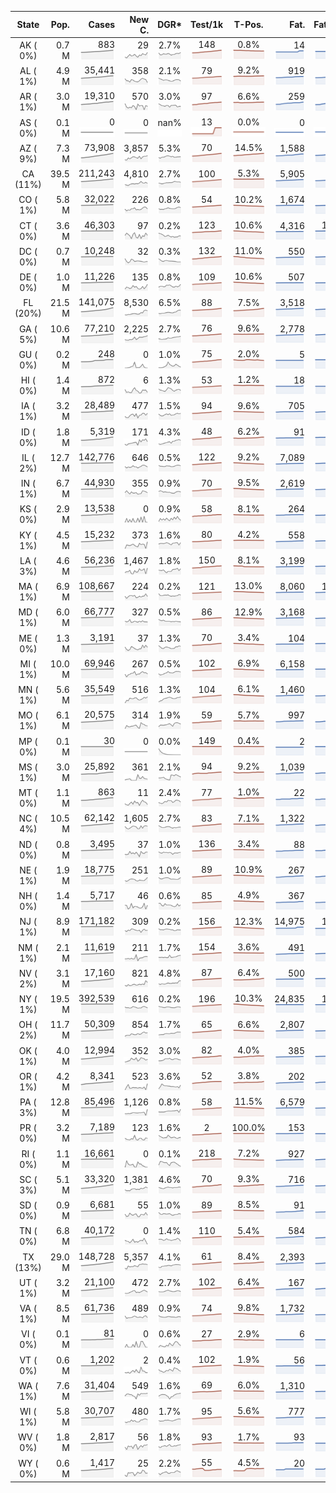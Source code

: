
<!-- Building Table Time:  2020-06-29T19:02:12.524080 -->


| State | Pop. | Cases | New C. | DGR* | Test/1k | T-Pos. | Fat. | Fat./1M  | CFR* |  GF* | GF-14day | Dbl.Days | CDD |  
| :---: | ---: | ---: | ---: | :---: | :---: | :---: | ---: | ---:  | :---: |  :---: | :---: | :---: | ---: |  
| AK ( 0%)  | 0.7 M  | 883 <br><img src="/assets/images/covid/sparklines/AK_img_positive_20200629_1593471732.png"> | 29 <br><img src="/assets/images/covid/sparklines/AK_img_positiveIncrease_20200629_1593471732.png"> | 2.7% <br><img src="/assets/images/covid/sparklines/AK_img_dgr_4_20200629_1593471732.png"> | 148 <br><img src="/assets/images/covid/sparklines/AK_img_total_test_per_1k_20200629_1593471732.png"> | 0.8% <br><img src="/assets/images/covid/sparklines/AK_img_test_positivity_20200629_1593471732.png"> | 14 <br><img src="/assets/images/covid/sparklines/AK_img_death_20200629_1593471733.png"> | 19 <br><img src="/assets/images/covid/sparklines/AK_img_death_20200629_1593471733.png">  | 1.6% <br><img src="/assets/images/covid/sparklines/AK_img_cfr_4_20200629_1593471733.png"> |  1.3 <br><img src="/assets/images/covid/sparklines/AK_img_gfac_4_20200629_1593471733.png"> | 18.7 <br><img src="/assets/images/covid/sparklines/AK_img_gfac_14sum_20200629_1593471733.png"> | 25 <br><img src="/assets/images/covid/sparklines/AK_img_doubling_days_20200629_1593471733.png"> | 0   |  
| AL ( 1%)  | 4.9 M  | 35,441 <br><img src="/assets/images/covid/sparklines/AL_img_positive_20200629_1593471734.png"> | 358 <br><img src="/assets/images/covid/sparklines/AL_img_positiveIncrease_20200629_1593471734.png"> | 2.1% <br><img src="/assets/images/covid/sparklines/AL_img_dgr_4_20200629_1593471734.png"> | 79 <br><img src="/assets/images/covid/sparklines/AL_img_total_test_per_1k_20200629_1593471734.png"> | 9.2% <br><img src="/assets/images/covid/sparklines/AL_img_test_positivity_20200629_1593471734.png"> | 919 <br><img src="/assets/images/covid/sparklines/AL_img_death_20200629_1593471734.png"> | 187 <br><img src="/assets/images/covid/sparklines/AL_img_death_20200629_1593471734.png">  | 2.6% <br><img src="/assets/images/covid/sparklines/AL_img_cfr_4_20200629_1593471735.png"> |  0.8 <br><img src="/assets/images/covid/sparklines/AL_img_gfac_4_20200629_1593471734.png"> | 14.7 <br><img src="/assets/images/covid/sparklines/AL_img_gfac_14sum_20200629_1593471734.png"> | 33 <br><img src="/assets/images/covid/sparklines/AL_img_doubling_days_20200629_1593471734.png"> | 3   |  
| AR ( 1%)  | 3.0 M  | 19,310 <br><img src="/assets/images/covid/sparklines/AR_img_positive_20200629_1593471735.png"> | 570 <br><img src="/assets/images/covid/sparklines/AR_img_positiveIncrease_20200629_1593471735.png"> | 3.0% <br><img src="/assets/images/covid/sparklines/AR_img_dgr_4_20200629_1593471735.png"> | 97 <br><img src="/assets/images/covid/sparklines/AR_img_total_test_per_1k_20200629_1593471735.png"> | 6.6% <br><img src="/assets/images/covid/sparklines/AR_img_test_positivity_20200629_1593471735.png"> | 259 <br><img src="/assets/images/covid/sparklines/AR_img_death_20200629_1593471735.png"> | 86 <br><img src="/assets/images/covid/sparklines/AR_img_death_20200629_1593471735.png">  | 1.3% <br><img src="/assets/images/covid/sparklines/AR_img_cfr_4_20200629_1593471736.png"> |  0.7 <br><img src="/assets/images/covid/sparklines/AR_img_gfac_4_20200629_1593471736.png"> | 11.4 <br><img src="/assets/images/covid/sparklines/AR_img_gfac_14sum_20200629_1593471736.png"> | 23 <br><img src="/assets/images/covid/sparklines/AR_img_doubling_days_20200629_1593471736.png"> | 1   |  
| AS ( 0%)  | 0.1 M  | 0 <br><img src="/assets/images/covid/sparklines/AS_img_positive_20200629_1593471736.png"> | 0 <br><img src="/assets/images/covid/sparklines/AS_img_positiveIncrease_20200629_1593471736.png"> | nan% <br><img src="/assets/images/covid/sparklines/AS_img_dgr_4_20200629_1593471737.png"> | 13 <br><img src="/assets/images/covid/sparklines/AS_img_total_test_per_1k_20200629_1593471737.png"> | 0.0% <br><img src="/assets/images/covid/sparklines/AS_img_test_positivity_20200629_1593471737.png"> | 0 <br><img src="/assets/images/covid/sparklines/AS_img_death_20200629_1593471737.png"> | 0 <br><img src="/assets/images/covid/sparklines/AS_img_death_20200629_1593471737.png">  | 0.0% <br><img src="/assets/images/covid/sparklines/AS_img_cfr_4_20200629_1593471738.png"> |  nan <br><img src="/assets/images/covid/sparklines/AS_img_gfac_4_20200629_1593471737.png"> | nan <br><img src="/assets/images/covid/sparklines/AS_img_gfac_14sum_20200629_1593471737.png"> | nan <br><img src="/assets/images/covid/sparklines/AS_img_doubling_days_20200629_1593471737.png"> | 90   |  
| AZ ( 9%)  | 7.3 M  | 73,908 <br><img src="/assets/images/covid/sparklines/AZ_img_positive_20200629_1593471738.png"> | 3,857 <br><img src="/assets/images/covid/sparklines/AZ_img_positiveIncrease_20200629_1593471738.png"> | 5.3% <br><img src="/assets/images/covid/sparklines/AZ_img_dgr_4_20200629_1593471738.png"> | 70 <br><img src="/assets/images/covid/sparklines/AZ_img_total_test_per_1k_20200629_1593471738.png"> | 14.5% <br><img src="/assets/images/covid/sparklines/AZ_img_test_positivity_20200629_1593471738.png"> | 1,588 <br><img src="/assets/images/covid/sparklines/AZ_img_death_20200629_1593471738.png"> | 218 <br><img src="/assets/images/covid/sparklines/AZ_img_death_20200629_1593471738.png">  | 2.3% <br><img src="/assets/images/covid/sparklines/AZ_img_cfr_4_20200629_1593471739.png"> |  1.1 <br><img src="/assets/images/covid/sparklines/AZ_img_gfac_4_20200629_1593471738.png"> | 16.2 <br><img src="/assets/images/covid/sparklines/AZ_img_gfac_14sum_20200629_1593471739.png"> | 13 <br><img src="/assets/images/covid/sparklines/AZ_img_doubling_days_20200629_1593471739.png"> | 0   |  
| CA (11%)  | 39.5 M  | 211,243 <br><img src="/assets/images/covid/sparklines/CA_img_positive_20200629_1593471739.png"> | 4,810 <br><img src="/assets/images/covid/sparklines/CA_img_positiveIncrease_20200629_1593471739.png"> | 2.7% <br><img src="/assets/images/covid/sparklines/CA_img_dgr_4_20200629_1593471739.png"> | 100 <br><img src="/assets/images/covid/sparklines/CA_img_total_test_per_1k_20200629_1593471739.png"> | 5.3% <br><img src="/assets/images/covid/sparklines/CA_img_test_positivity_20200629_1593471740.png"> | 5,905 <br><img src="/assets/images/covid/sparklines/CA_img_death_20200629_1593471740.png"> | 149 <br><img src="/assets/images/covid/sparklines/CA_img_death_20200629_1593471740.png">  | 2.9% <br><img src="/assets/images/covid/sparklines/CA_img_cfr_4_20200629_1593471740.png"> |  1.0 <br><img src="/assets/images/covid/sparklines/CA_img_gfac_4_20200629_1593471740.png"> | 14.9 <br><img src="/assets/images/covid/sparklines/CA_img_gfac_14sum_20200629_1593471740.png"> | 26 <br><img src="/assets/images/covid/sparklines/CA_img_doubling_days_20200629_1593471740.png"> | 1   |  
| CO ( 1%)  | 5.8 M  | 32,022 <br><img src="/assets/images/covid/sparklines/CO_img_positive_20200629_1593471741.png"> | 226 <br><img src="/assets/images/covid/sparklines/CO_img_positiveIncrease_20200629_1593471741.png"> | 0.8% <br><img src="/assets/images/covid/sparklines/CO_img_dgr_4_20200629_1593471741.png"> | 54 <br><img src="/assets/images/covid/sparklines/CO_img_total_test_per_1k_20200629_1593471741.png"> | 10.2% <br><img src="/assets/images/covid/sparklines/CO_img_test_positivity_20200629_1593471741.png"> | 1,674 <br><img src="/assets/images/covid/sparklines/CO_img_death_20200629_1593471741.png"> | 291 <br><img src="/assets/images/covid/sparklines/CO_img_death_20200629_1593471741.png">  | 5.3% <br><img src="/assets/images/covid/sparklines/CO_img_cfr_4_20200629_1593471742.png"> |  1.0 <br><img src="/assets/images/covid/sparklines/CO_img_gfac_4_20200629_1593471741.png"> | 15.0 <br><img src="/assets/images/covid/sparklines/CO_img_gfac_14sum_20200629_1593471741.png"> | 84 <br><img src="/assets/images/covid/sparklines/CO_img_doubling_days_20200629_1593471742.png"> | 2   |  
| CT ( 0%)  | 3.6 M  | 46,303 <br><img src="/assets/images/covid/sparklines/CT_img_positive_20200629_1593471742.png"> | 97 <br><img src="/assets/images/covid/sparklines/CT_img_positiveIncrease_20200629_1593471742.png"> | 0.2% <br><img src="/assets/images/covid/sparklines/CT_img_dgr_4_20200629_1593471742.png"> | 123 <br><img src="/assets/images/covid/sparklines/CT_img_total_test_per_1k_20200629_1593471742.png"> | 10.6% <br><img src="/assets/images/covid/sparklines/CT_img_test_positivity_20200629_1593471742.png"> | 4,316 <br><img src="/assets/images/covid/sparklines/CT_img_death_20200629_1593471742.png"> | 1,211 <br><img src="/assets/images/covid/sparklines/CT_img_death_20200629_1593471742.png">  | 9.3% <br><img src="/assets/images/covid/sparklines/CT_img_cfr_4_20200629_1593471743.png"> |  1.6 <br><img src="/assets/images/covid/sparklines/CT_img_gfac_4_20200629_1593471743.png"> | 29.0 <br><img src="/assets/images/covid/sparklines/CT_img_gfac_14sum_20200629_1593471743.png"> | 327 <br><img src="/assets/images/covid/sparklines/CT_img_doubling_days_20200629_1593471743.png"> | 1   |  
| DC ( 0%)  | 0.7 M  | 10,248 <br><img src="/assets/images/covid/sparklines/DC_img_positive_20200629_1593471743.png"> | 32 <br><img src="/assets/images/covid/sparklines/DC_img_positiveIncrease_20200629_1593471743.png"> | 0.3% <br><img src="/assets/images/covid/sparklines/DC_img_dgr_4_20200629_1593471743.png"> | 132 <br><img src="/assets/images/covid/sparklines/DC_img_total_test_per_1k_20200629_1593471744.png"> | 11.0% <br><img src="/assets/images/covid/sparklines/DC_img_test_positivity_20200629_1593471744.png"> | 550 <br><img src="/assets/images/covid/sparklines/DC_img_death_20200629_1593471744.png"> | 779 <br><img src="/assets/images/covid/sparklines/DC_img_death_20200629_1593471744.png">  | 5.4% <br><img src="/assets/images/covid/sparklines/DC_img_cfr_4_20200629_1593471744.png"> |  1.0 <br><img src="/assets/images/covid/sparklines/DC_img_gfac_4_20200629_1593471744.png"> | 14.2 <br><img src="/assets/images/covid/sparklines/DC_img_gfac_14sum_20200629_1593471744.png"> | 225 <br><img src="/assets/images/covid/sparklines/DC_img_doubling_days_20200629_1593471744.png"> | 0   |  
| DE ( 0%)  | 1.0 M  | 11,226 <br><img src="/assets/images/covid/sparklines/DE_img_positive_20200629_1593471745.png"> | 135 <br><img src="/assets/images/covid/sparklines/DE_img_positiveIncrease_20200629_1593471745.png"> | 0.8% <br><img src="/assets/images/covid/sparklines/DE_img_dgr_4_20200629_1593471745.png"> | 109 <br><img src="/assets/images/covid/sparklines/DE_img_total_test_per_1k_20200629_1593471745.png"> | 10.6% <br><img src="/assets/images/covid/sparklines/DE_img_test_positivity_20200629_1593471745.png"> | 507 <br><img src="/assets/images/covid/sparklines/DE_img_death_20200629_1593471745.png"> | 521 <br><img src="/assets/images/covid/sparklines/DE_img_death_20200629_1593471745.png">  | 4.6% <br><img src="/assets/images/covid/sparklines/DE_img_cfr_4_20200629_1593471746.png"> |  1.6 <br><img src="/assets/images/covid/sparklines/DE_img_gfac_4_20200629_1593471745.png"> | 17.0 <br><img src="/assets/images/covid/sparklines/DE_img_gfac_14sum_20200629_1593471745.png"> | 84 <br><img src="/assets/images/covid/sparklines/DE_img_doubling_days_20200629_1593471746.png"> | 0   |  
| FL (20%)  | 21.5 M  | 141,075 <br><img src="/assets/images/covid/sparklines/FL_img_positive_20200629_1593471746.png"> | 8,530 <br><img src="/assets/images/covid/sparklines/FL_img_positiveIncrease_20200629_1593471746.png"> | 6.5% <br><img src="/assets/images/covid/sparklines/FL_img_dgr_4_20200629_1593471746.png"> | 88 <br><img src="/assets/images/covid/sparklines/FL_img_total_test_per_1k_20200629_1593471746.png"> | 7.5% <br><img src="/assets/images/covid/sparklines/FL_img_test_positivity_20200629_1593471746.png"> | 3,518 <br><img src="/assets/images/covid/sparklines/FL_img_death_20200629_1593471746.png"> | 164 <br><img src="/assets/images/covid/sparklines/FL_img_death_20200629_1593471746.png">  | 2.7% <br><img src="/assets/images/covid/sparklines/FL_img_cfr_4_20200629_1593471747.png"> |  1.1 <br><img src="/assets/images/covid/sparklines/FL_img_gfac_4_20200629_1593471747.png"> | 15.9 <br><img src="/assets/images/covid/sparklines/FL_img_gfac_14sum_20200629_1593471747.png"> | 11 <br><img src="/assets/images/covid/sparklines/FL_img_doubling_days_20200629_1593471747.png"> | 1   |  
| GA ( 5%)  | 10.6 M  | 77,210 <br><img src="/assets/images/covid/sparklines/GA_img_positive_20200629_1593471747.png"> | 2,225 <br><img src="/assets/images/covid/sparklines/GA_img_positiveIncrease_20200629_1593471747.png"> | 2.7% <br><img src="/assets/images/covid/sparklines/GA_img_dgr_4_20200629_1593471747.png"> | 76 <br><img src="/assets/images/covid/sparklines/GA_img_total_test_per_1k_20200629_1593471748.png"> | 9.6% <br><img src="/assets/images/covid/sparklines/GA_img_test_positivity_20200629_1593471748.png"> | 2,778 <br><img src="/assets/images/covid/sparklines/GA_img_death_20200629_1593471748.png"> | 262 <br><img src="/assets/images/covid/sparklines/GA_img_death_20200629_1593471748.png">  | 3.7% <br><img src="/assets/images/covid/sparklines/GA_img_cfr_4_20200629_1593471749.png"> |  1.1 <br><img src="/assets/images/covid/sparklines/GA_img_gfac_4_20200629_1593471748.png"> | 15.4 <br><img src="/assets/images/covid/sparklines/GA_img_gfac_14sum_20200629_1593471748.png"> | 25 <br><img src="/assets/images/covid/sparklines/GA_img_doubling_days_20200629_1593471748.png"> | 0   |  
| GU ( 0%)  | 0.2 M  | 248 <br><img src="/assets/images/covid/sparklines/GU_img_positive_20200629_1593471749.png"> | 0 <br><img src="/assets/images/covid/sparklines/GU_img_positiveIncrease_20200629_1593471749.png"> | 1.0% <br><img src="/assets/images/covid/sparklines/GU_img_dgr_4_20200629_1593471749.png"> | 75 <br><img src="/assets/images/covid/sparklines/GU_img_total_test_per_1k_20200629_1593471749.png"> | 2.0% <br><img src="/assets/images/covid/sparklines/GU_img_test_positivity_20200629_1593471749.png"> | 5 <br><img src="/assets/images/covid/sparklines/GU_img_death_20200629_1593471749.png"> | 30 <br><img src="/assets/images/covid/sparklines/GU_img_death_20200629_1593471749.png">  | 2.0% <br><img src="/assets/images/covid/sparklines/GU_img_cfr_4_20200629_1593471750.png"> |  1.0 <br><img src="/assets/images/covid/sparklines/GU_img_gfac_4_20200629_1593471749.png"> | 22.4 <br><img src="/assets/images/covid/sparklines/GU_img_gfac_14sum_20200629_1593471750.png"> | 72 <br><img src="/assets/images/covid/sparklines/GU_img_doubling_days_20200629_1593471750.png"> | 3   |  
| HI ( 0%)  | 1.4 M  | 872 <br><img src="/assets/images/covid/sparklines/HI_img_positive_20200629_1593471750.png"> | 6 <br><img src="/assets/images/covid/sparklines/HI_img_positiveIncrease_20200629_1593471750.png"> | 1.3% <br><img src="/assets/images/covid/sparklines/HI_img_dgr_4_20200629_1593471750.png"> | 53 <br><img src="/assets/images/covid/sparklines/HI_img_total_test_per_1k_20200629_1593471750.png"> | 1.2% <br><img src="/assets/images/covid/sparklines/HI_img_test_positivity_20200629_1593471751.png"> | 18 <br><img src="/assets/images/covid/sparklines/HI_img_death_20200629_1593471751.png"> | 13 <br><img src="/assets/images/covid/sparklines/HI_img_death_20200629_1593471751.png">  | 2.0% <br><img src="/assets/images/covid/sparklines/HI_img_cfr_4_20200629_1593471751.png"> |  1.1 <br><img src="/assets/images/covid/sparklines/HI_img_gfac_4_20200629_1593471751.png"> | 21.0 <br><img src="/assets/images/covid/sparklines/HI_img_gfac_14sum_20200629_1593471751.png"> | 55 <br><img src="/assets/images/covid/sparklines/HI_img_doubling_days_20200629_1593471751.png"> | 1   |  
| IA ( 1%)  | 3.2 M  | 28,489 <br><img src="/assets/images/covid/sparklines/IA_img_positive_20200629_1593471751.png"> | 477 <br><img src="/assets/images/covid/sparklines/IA_img_positiveIncrease_20200629_1593471752.png"> | 1.5% <br><img src="/assets/images/covid/sparklines/IA_img_dgr_4_20200629_1593471752.png"> | 94 <br><img src="/assets/images/covid/sparklines/IA_img_total_test_per_1k_20200629_1593471752.png"> | 9.6% <br><img src="/assets/images/covid/sparklines/IA_img_test_positivity_20200629_1593471752.png"> | 705 <br><img src="/assets/images/covid/sparklines/IA_img_death_20200629_1593471752.png"> | 223 <br><img src="/assets/images/covid/sparklines/IA_img_death_20200629_1593471752.png">  | 2.5% <br><img src="/assets/images/covid/sparklines/IA_img_cfr_4_20200629_1593471753.png"> |  1.2 <br><img src="/assets/images/covid/sparklines/IA_img_gfac_4_20200629_1593471752.png"> | 17.9 <br><img src="/assets/images/covid/sparklines/IA_img_gfac_14sum_20200629_1593471752.png"> | 45 <br><img src="/assets/images/covid/sparklines/IA_img_doubling_days_20200629_1593471753.png"> | 0   |  
| ID ( 0%)  | 1.8 M  | 5,319 <br><img src="/assets/images/covid/sparklines/ID_img_positive_20200629_1593471753.png"> | 171 <br><img src="/assets/images/covid/sparklines/ID_img_positiveIncrease_20200629_1593471753.png"> | 4.3% <br><img src="/assets/images/covid/sparklines/ID_img_dgr_4_20200629_1593471753.png"> | 48 <br><img src="/assets/images/covid/sparklines/ID_img_total_test_per_1k_20200629_1593471753.png"> | 6.2% <br><img src="/assets/images/covid/sparklines/ID_img_test_positivity_20200629_1593471753.png"> | 91 <br><img src="/assets/images/covid/sparklines/ID_img_death_20200629_1593471753.png"> | 51 <br><img src="/assets/images/covid/sparklines/ID_img_death_20200629_1593471753.png">  | 1.8% <br><img src="/assets/images/covid/sparklines/ID_img_cfr_4_20200629_1593471754.png"> |  0.9 <br><img src="/assets/images/covid/sparklines/ID_img_gfac_4_20200629_1593471754.png"> | 12.6 <br><img src="/assets/images/covid/sparklines/ID_img_gfac_14sum_20200629_1593471754.png"> | 16 <br><img src="/assets/images/covid/sparklines/ID_img_doubling_days_20200629_1593471754.png"> | 1   |  
| IL ( 2%)  | 12.7 M  | 142,776 <br><img src="/assets/images/covid/sparklines/IL_img_positive_20200629_1593471754.png"> | 646 <br><img src="/assets/images/covid/sparklines/IL_img_positiveIncrease_20200629_1593471754.png"> | 0.5% <br><img src="/assets/images/covid/sparklines/IL_img_dgr_4_20200629_1593471754.png"> | 122 <br><img src="/assets/images/covid/sparklines/IL_img_total_test_per_1k_20200629_1593471755.png"> | 9.2% <br><img src="/assets/images/covid/sparklines/IL_img_test_positivity_20200629_1593471755.png"> | 7,089 <br><img src="/assets/images/covid/sparklines/IL_img_death_20200629_1593471755.png"> | 559 <br><img src="/assets/images/covid/sparklines/IL_img_death_20200629_1593471755.png">  | 5.0% <br><img src="/assets/images/covid/sparklines/IL_img_cfr_4_20200629_1593471755.png"> |  0.9 <br><img src="/assets/images/covid/sparklines/IL_img_gfac_4_20200629_1593471755.png"> | 14.4 <br><img src="/assets/images/covid/sparklines/IL_img_gfac_14sum_20200629_1593471755.png"> | 132 <br><img src="/assets/images/covid/sparklines/IL_img_doubling_days_20200629_1593471755.png"> | 2   |  
| IN ( 1%)  | 6.7 M  | 44,930 <br><img src="/assets/images/covid/sparklines/IN_img_positive_20200629_1593471756.png"> | 355 <br><img src="/assets/images/covid/sparklines/IN_img_positiveIncrease_20200629_1593471756.png"> | 0.9% <br><img src="/assets/images/covid/sparklines/IN_img_dgr_4_20200629_1593471756.png"> | 70 <br><img src="/assets/images/covid/sparklines/IN_img_total_test_per_1k_20200629_1593471756.png"> | 9.5% <br><img src="/assets/images/covid/sparklines/IN_img_test_positivity_20200629_1593471756.png"> | 2,619 <br><img src="/assets/images/covid/sparklines/IN_img_death_20200629_1593471756.png"> | 389 <br><img src="/assets/images/covid/sparklines/IN_img_death_20200629_1593471756.png">  | 5.9% <br><img src="/assets/images/covid/sparklines/IN_img_cfr_4_20200629_1593471757.png"> |  1.0 <br><img src="/assets/images/covid/sparklines/IN_img_gfac_4_20200629_1593471756.png"> | 15.0 <br><img src="/assets/images/covid/sparklines/IN_img_gfac_14sum_20200629_1593471756.png"> | 77 <br><img src="/assets/images/covid/sparklines/IN_img_doubling_days_20200629_1593471756.png"> | 3   |  
| KS ( 0%)  | 2.9 M  | 13,538 <br><img src="/assets/images/covid/sparklines/KS_img_positive_20200629_1593471757.png"> | 0 <br><img src="/assets/images/covid/sparklines/KS_img_positiveIncrease_20200629_1593471757.png"> | 0.9% <br><img src="/assets/images/covid/sparklines/KS_img_dgr_4_20200629_1593471757.png"> | 58 <br><img src="/assets/images/covid/sparklines/KS_img_total_test_per_1k_20200629_1593471757.png"> | 8.1% <br><img src="/assets/images/covid/sparklines/KS_img_test_positivity_20200629_1593471757.png"> | 264 <br><img src="/assets/images/covid/sparklines/KS_img_death_20200629_1593471757.png"> | 91 <br><img src="/assets/images/covid/sparklines/KS_img_death_20200629_1593471757.png">  | 2.0% <br><img src="/assets/images/covid/sparklines/KS_img_cfr_4_20200629_1593471758.png"> |  0.0 <br><img src="/assets/images/covid/sparklines/KS_img_gfac_4_20200629_1593471757.png"> | 0.0 <br><img src="/assets/images/covid/sparklines/KS_img_gfac_14sum_20200629_1593471758.png"> | 75 <br><img src="/assets/images/covid/sparklines/KS_img_doubling_days_20200629_1593471758.png"> | 2   |  
| KY ( 1%)  | 4.5 M  | 15,232 <br><img src="/assets/images/covid/sparklines/KY_img_positive_20200629_1593471758.png"> | 373 <br><img src="/assets/images/covid/sparklines/KY_img_positiveIncrease_20200629_1593471759.png"> | 1.6% <br><img src="/assets/images/covid/sparklines/KY_img_dgr_4_20200629_1593471759.png"> | 80 <br><img src="/assets/images/covid/sparklines/KY_img_total_test_per_1k_20200629_1593471759.png"> | 4.2% <br><img src="/assets/images/covid/sparklines/KY_img_test_positivity_20200629_1593471759.png"> | 558 <br><img src="/assets/images/covid/sparklines/KY_img_death_20200629_1593471759.png"> | 125 <br><img src="/assets/images/covid/sparklines/KY_img_death_20200629_1593471759.png">  | 3.7% <br><img src="/assets/images/covid/sparklines/KY_img_cfr_4_20200629_1593471760.png"> |  0.7 <br><img src="/assets/images/covid/sparklines/KY_img_gfac_4_20200629_1593471759.png"> | 13.2 <br><img src="/assets/images/covid/sparklines/KY_img_gfac_14sum_20200629_1593471759.png"> | 44 <br><img src="/assets/images/covid/sparklines/KY_img_doubling_days_20200629_1593471759.png"> | 0   |  
| LA ( 3%)  | 4.6 M  | 56,236 <br><img src="/assets/images/covid/sparklines/LA_img_positive_20200629_1593471760.png"> | 1,467 <br><img src="/assets/images/covid/sparklines/LA_img_positiveIncrease_20200629_1593471760.png"> | 1.8% <br><img src="/assets/images/covid/sparklines/LA_img_dgr_4_20200629_1593471760.png"> | 150 <br><img src="/assets/images/covid/sparklines/LA_img_total_test_per_1k_20200629_1593471760.png"> | 8.1% <br><img src="/assets/images/covid/sparklines/LA_img_test_positivity_20200629_1593471760.png"> | 3,199 <br><img src="/assets/images/covid/sparklines/LA_img_death_20200629_1593471760.png"> | 688 <br><img src="/assets/images/covid/sparklines/LA_img_death_20200629_1593471760.png">  | 5.8% <br><img src="/assets/images/covid/sparklines/LA_img_cfr_4_20200629_1593471761.png"> |  0.7 <br><img src="/assets/images/covid/sparklines/LA_img_gfac_4_20200629_1593471760.png"> | 5.4 <br><img src="/assets/images/covid/sparklines/LA_img_gfac_14sum_20200629_1593471761.png"> | 38 <br><img src="/assets/images/covid/sparklines/LA_img_doubling_days_20200629_1593471761.png"> | 0   |  
| MA ( 1%)  | 6.9 M  | 108,667 <br><img src="/assets/images/covid/sparklines/MA_img_positive_20200629_1593471761.png"> | 224 <br><img src="/assets/images/covid/sparklines/MA_img_positiveIncrease_20200629_1593471761.png"> | 0.2% <br><img src="/assets/images/covid/sparklines/MA_img_dgr_4_20200629_1593471761.png"> | 121 <br><img src="/assets/images/covid/sparklines/MA_img_total_test_per_1k_20200629_1593471761.png"> | 13.0% <br><img src="/assets/images/covid/sparklines/MA_img_test_positivity_20200629_1593471761.png"> | 8,060 <br><img src="/assets/images/covid/sparklines/MA_img_death_20200629_1593471761.png"> | 1,169 <br><img src="/assets/images/covid/sparklines/MA_img_death_20200629_1593471761.png">  | 7.4% <br><img src="/assets/images/covid/sparklines/MA_img_cfr_4_20200629_1593471762.png"> |  1.0 <br><img src="/assets/images/covid/sparklines/MA_img_gfac_4_20200629_1593471762.png"> | 15.4 <br><img src="/assets/images/covid/sparklines/MA_img_gfac_14sum_20200629_1593471762.png"> | 292 <br><img src="/assets/images/covid/sparklines/MA_img_doubling_days_20200629_1593471762.png"> | 1   |  
| MD ( 1%)  | 6.0 M  | 66,777 <br><img src="/assets/images/covid/sparklines/MD_img_positive_20200629_1593471762.png"> | 327 <br><img src="/assets/images/covid/sparklines/MD_img_positiveIncrease_20200629_1593471762.png"> | 0.5% <br><img src="/assets/images/covid/sparklines/MD_img_dgr_4_20200629_1593471762.png"> | 86 <br><img src="/assets/images/covid/sparklines/MD_img_total_test_per_1k_20200629_1593471763.png"> | 12.9% <br><img src="/assets/images/covid/sparklines/MD_img_test_positivity_20200629_1593471763.png"> | 3,168 <br><img src="/assets/images/covid/sparklines/MD_img_death_20200629_1593471763.png"> | 524 <br><img src="/assets/images/covid/sparklines/MD_img_death_20200629_1593471763.png">  | 4.8% <br><img src="/assets/images/covid/sparklines/MD_img_cfr_4_20200629_1593471763.png"> |  1.0 <br><img src="/assets/images/covid/sparklines/MD_img_gfac_4_20200629_1593471763.png"> | 14.3 <br><img src="/assets/images/covid/sparklines/MD_img_gfac_14sum_20200629_1593471763.png"> | 133 <br><img src="/assets/images/covid/sparklines/MD_img_doubling_days_20200629_1593471763.png"> | 3   |  
| ME ( 0%)  | 1.3 M  | 3,191 <br><img src="/assets/images/covid/sparklines/ME_img_positive_20200629_1593471763.png"> | 37 <br><img src="/assets/images/covid/sparklines/ME_img_positiveIncrease_20200629_1593471764.png"> | 1.3% <br><img src="/assets/images/covid/sparklines/ME_img_dgr_4_20200629_1593471764.png"> | 70 <br><img src="/assets/images/covid/sparklines/ME_img_total_test_per_1k_20200629_1593471764.png"> | 3.4% <br><img src="/assets/images/covid/sparklines/ME_img_test_positivity_20200629_1593471764.png"> | 104 <br><img src="/assets/images/covid/sparklines/ME_img_death_20200629_1593471764.png"> | 77 <br><img src="/assets/images/covid/sparklines/ME_img_death_20200629_1593471764.png">  | 3.3% <br><img src="/assets/images/covid/sparklines/ME_img_cfr_4_20200629_1593471765.png"> |  1.1 <br><img src="/assets/images/covid/sparklines/ME_img_gfac_4_20200629_1593471764.png"> | 16.2 <br><img src="/assets/images/covid/sparklines/ME_img_gfac_14sum_20200629_1593471764.png"> | 55 <br><img src="/assets/images/covid/sparklines/ME_img_doubling_days_20200629_1593471764.png"> | 1   |  
| MI ( 1%)  | 10.0 M  | 69,946 <br><img src="/assets/images/covid/sparklines/MI_img_positive_20200629_1593471765.png"> | 267 <br><img src="/assets/images/covid/sparklines/MI_img_positiveIncrease_20200629_1593471765.png"> | 0.5% <br><img src="/assets/images/covid/sparklines/MI_img_dgr_4_20200629_1593471765.png"> | 102 <br><img src="/assets/images/covid/sparklines/MI_img_total_test_per_1k_20200629_1593471765.png"> | 6.9% <br><img src="/assets/images/covid/sparklines/MI_img_test_positivity_20200629_1593471765.png"> | 6,158 <br><img src="/assets/images/covid/sparklines/MI_img_death_20200629_1593471765.png"> | 617 <br><img src="/assets/images/covid/sparklines/MI_img_death_20200629_1593471765.png">  | 8.8% <br><img src="/assets/images/covid/sparklines/MI_img_cfr_4_20200629_1593471766.png"> |  0.9 <br><img src="/assets/images/covid/sparklines/MI_img_gfac_4_20200629_1593471765.png"> | 21.5 <br><img src="/assets/images/covid/sparklines/MI_img_gfac_14sum_20200629_1593471766.png"> | 152 <br><img src="/assets/images/covid/sparklines/MI_img_doubling_days_20200629_1593471766.png"> | 1   |  
| MN ( 1%)  | 5.6 M  | 35,549 <br><img src="/assets/images/covid/sparklines/MN_img_positive_20200629_1593471766.png"> | 516 <br><img src="/assets/images/covid/sparklines/MN_img_positiveIncrease_20200629_1593471766.png"> | 1.3% <br><img src="/assets/images/covid/sparklines/MN_img_dgr_4_20200629_1593471766.png"> | 104 <br><img src="/assets/images/covid/sparklines/MN_img_total_test_per_1k_20200629_1593471766.png"> | 6.1% <br><img src="/assets/images/covid/sparklines/MN_img_test_positivity_20200629_1593471767.png"> | 1,460 <br><img src="/assets/images/covid/sparklines/MN_img_death_20200629_1593471767.png"> | 259 <br><img src="/assets/images/covid/sparklines/MN_img_death_20200629_1593471767.png">  | 4.2% <br><img src="/assets/images/covid/sparklines/MN_img_cfr_4_20200629_1593471767.png"> |  1.2 <br><img src="/assets/images/covid/sparklines/MN_img_gfac_4_20200629_1593471767.png"> | 52.0 <br><img src="/assets/images/covid/sparklines/MN_img_gfac_14sum_20200629_1593471767.png"> | 53 <br><img src="/assets/images/covid/sparklines/MN_img_doubling_days_20200629_1593471767.png"> | 0   |  
| MO ( 1%)  | 6.1 M  | 20,575 <br><img src="/assets/images/covid/sparklines/MO_img_positive_20200629_1593471768.png"> | 314 <br><img src="/assets/images/covid/sparklines/MO_img_positiveIncrease_20200629_1593471768.png"> | 1.9% <br><img src="/assets/images/covid/sparklines/MO_img_dgr_4_20200629_1593471768.png"> | 59 <br><img src="/assets/images/covid/sparklines/MO_img_total_test_per_1k_20200629_1593471768.png"> | 5.7% <br><img src="/assets/images/covid/sparklines/MO_img_test_positivity_20200629_1593471768.png"> | 997 <br><img src="/assets/images/covid/sparklines/MO_img_death_20200629_1593471768.png"> | 162 <br><img src="/assets/images/covid/sparklines/MO_img_death_20200629_1593471768.png">  | 5.0% <br><img src="/assets/images/covid/sparklines/MO_img_cfr_4_20200629_1593471769.png"> |  0.8 <br><img src="/assets/images/covid/sparklines/MO_img_gfac_4_20200629_1593471768.png"> | 11.0 <br><img src="/assets/images/covid/sparklines/MO_img_gfac_14sum_20200629_1593471768.png"> | 36 <br><img src="/assets/images/covid/sparklines/MO_img_doubling_days_20200629_1593471769.png"> | 4   |  
| MP ( 0%)  | 0.1 M  | 30 <br><img src="/assets/images/covid/sparklines/MP_img_positive_20200629_1593471769.png"> | 0 <br><img src="/assets/images/covid/sparklines/MP_img_positiveIncrease_20200629_1593471769.png"> | 0.0% <br><img src="/assets/images/covid/sparklines/MP_img_dgr_4_20200629_1593471769.png"> | 149 <br><img src="/assets/images/covid/sparklines/MP_img_total_test_per_1k_20200629_1593471769.png"> | 0.4% <br><img src="/assets/images/covid/sparklines/MP_img_test_positivity_20200629_1593471769.png"> | 2 <br><img src="/assets/images/covid/sparklines/MP_img_death_20200629_1593471770.png"> | 36 <br><img src="/assets/images/covid/sparklines/MP_img_death_20200629_1593471770.png">  | 6.7% <br><img src="/assets/images/covid/sparklines/MP_img_cfr_4_20200629_1593471770.png"> |  0.8 <br><img src="/assets/images/covid/sparklines/MP_img_gfac_4_20200629_1593471770.png"> | 10.6 <br><img src="/assets/images/covid/sparklines/MP_img_gfac_14sum_20200629_1593471770.png"> | 239,141 <br><img src="/assets/images/covid/sparklines/MP_img_doubling_days_20200629_1593471770.png"> | 90   |  
| MS ( 1%)  | 3.0 M  | 25,892 <br><img src="/assets/images/covid/sparklines/MS_img_positive_20200629_1593471770.png"> | 361 <br><img src="/assets/images/covid/sparklines/MS_img_positiveIncrease_20200629_1593471770.png"> | 2.1% <br><img src="/assets/images/covid/sparklines/MS_img_dgr_4_20200629_1593471771.png"> | 94 <br><img src="/assets/images/covid/sparklines/MS_img_total_test_per_1k_20200629_1593471771.png"> | 9.2% <br><img src="/assets/images/covid/sparklines/MS_img_test_positivity_20200629_1593471771.png"> | 1,039 <br><img src="/assets/images/covid/sparklines/MS_img_death_20200629_1593471771.png"> | 349 <br><img src="/assets/images/covid/sparklines/MS_img_death_20200629_1593471771.png">  | 4.1% <br><img src="/assets/images/covid/sparklines/MS_img_cfr_4_20200629_1593471772.png"> |  0.9 <br><img src="/assets/images/covid/sparklines/MS_img_gfac_4_20200629_1593471771.png"> | 13.4 <br><img src="/assets/images/covid/sparklines/MS_img_gfac_14sum_20200629_1593471772.png"> | 33 <br><img src="/assets/images/covid/sparklines/MS_img_doubling_days_20200629_1593471772.png"> | 3   |  
| MT ( 0%)  | 1.1 M  | 863 <br><img src="/assets/images/covid/sparklines/MT_img_positive_20200629_1593471772.png"> | 11 <br><img src="/assets/images/covid/sparklines/MT_img_positiveIncrease_20200629_1593471772.png"> | 2.4% <br><img src="/assets/images/covid/sparklines/MT_img_dgr_4_20200629_1593471772.png"> | 77 <br><img src="/assets/images/covid/sparklines/MT_img_total_test_per_1k_20200629_1593471772.png"> | 1.0% <br><img src="/assets/images/covid/sparklines/MT_img_test_positivity_20200629_1593471773.png"> | 22 <br><img src="/assets/images/covid/sparklines/MT_img_death_20200629_1593471773.png"> | 21 <br><img src="/assets/images/covid/sparklines/MT_img_death_20200629_1593471773.png">  | 2.6% <br><img src="/assets/images/covid/sparklines/MT_img_cfr_4_20200629_1593471773.png"> |  1.1 <br><img src="/assets/images/covid/sparklines/MT_img_gfac_4_20200629_1593471773.png"> | 23.3 <br><img src="/assets/images/covid/sparklines/MT_img_gfac_14sum_20200629_1593471773.png"> | 29 <br><img src="/assets/images/covid/sparklines/MT_img_doubling_days_20200629_1593471773.png"> | 3   |  
| NC ( 4%)  | 10.5 M  | 62,142 <br><img src="/assets/images/covid/sparklines/NC_img_positive_20200629_1593471774.png"> | 1,605 <br><img src="/assets/images/covid/sparklines/NC_img_positiveIncrease_20200629_1593471774.png"> | 2.7% <br><img src="/assets/images/covid/sparklines/NC_img_dgr_4_20200629_1593471774.png"> | 83 <br><img src="/assets/images/covid/sparklines/NC_img_total_test_per_1k_20200629_1593471774.png"> | 7.1% <br><img src="/assets/images/covid/sparklines/NC_img_test_positivity_20200629_1593471774.png"> | 1,322 <br><img src="/assets/images/covid/sparklines/NC_img_death_20200629_1593471774.png"> | 126 <br><img src="/assets/images/covid/sparklines/NC_img_death_20200629_1593471774.png">  | 2.2% <br><img src="/assets/images/covid/sparklines/NC_img_cfr_4_20200629_1593471775.png"> |  1.1 <br><img src="/assets/images/covid/sparklines/NC_img_gfac_4_20200629_1593471774.png"> | 15.0 <br><img src="/assets/images/covid/sparklines/NC_img_gfac_14sum_20200629_1593471775.png"> | 26 <br><img src="/assets/images/covid/sparklines/NC_img_doubling_days_20200629_1593471775.png"> | 1   |  
| ND ( 0%)  | 0.8 M  | 3,495 <br><img src="/assets/images/covid/sparklines/ND_img_positive_20200629_1593471775.png"> | 37 <br><img src="/assets/images/covid/sparklines/ND_img_positiveIncrease_20200629_1593471775.png"> | 1.0% <br><img src="/assets/images/covid/sparklines/ND_img_dgr_4_20200629_1593471775.png"> | 136 <br><img src="/assets/images/covid/sparklines/ND_img_total_test_per_1k_20200629_1593471776.png"> | 3.4% <br><img src="/assets/images/covid/sparklines/ND_img_test_positivity_20200629_1593471776.png"> | 88 <br><img src="/assets/images/covid/sparklines/ND_img_death_20200629_1593471776.png"> | 115 <br><img src="/assets/images/covid/sparklines/ND_img_death_20200629_1593471776.png">  | 2.5% <br><img src="/assets/images/covid/sparklines/ND_img_cfr_4_20200629_1593471777.png"> |  1.3 <br><img src="/assets/images/covid/sparklines/ND_img_gfac_4_20200629_1593471776.png"> | 18.3 <br><img src="/assets/images/covid/sparklines/ND_img_gfac_14sum_20200629_1593471776.png"> | 69 <br><img src="/assets/images/covid/sparklines/ND_img_doubling_days_20200629_1593471776.png"> | 0   |  
| NE ( 1%)  | 1.9 M  | 18,775 <br><img src="/assets/images/covid/sparklines/NE_img_positive_20200629_1593471777.png"> | 251 <br><img src="/assets/images/covid/sparklines/NE_img_positiveIncrease_20200629_1593471777.png"> | 1.0% <br><img src="/assets/images/covid/sparklines/NE_img_dgr_4_20200629_1593471777.png"> | 89 <br><img src="/assets/images/covid/sparklines/NE_img_total_test_per_1k_20200629_1593471777.png"> | 10.9% <br><img src="/assets/images/covid/sparklines/NE_img_test_positivity_20200629_1593471777.png"> | 267 <br><img src="/assets/images/covid/sparklines/NE_img_death_20200629_1593471777.png"> | 138 <br><img src="/assets/images/covid/sparklines/NE_img_death_20200629_1593471777.png">  | 1.4% <br><img src="/assets/images/covid/sparklines/NE_img_cfr_4_20200629_1593471778.png"> |  1.3 <br><img src="/assets/images/covid/sparklines/NE_img_gfac_4_20200629_1593471778.png"> | 14.7 <br><img src="/assets/images/covid/sparklines/NE_img_gfac_14sum_20200629_1593471778.png"> | 67 <br><img src="/assets/images/covid/sparklines/NE_img_doubling_days_20200629_1593471778.png"> | 0   |  
| NH ( 0%)  | 1.4 M  | 5,717 <br><img src="/assets/images/covid/sparklines/NH_img_positive_20200629_1593471778.png"> | 46 <br><img src="/assets/images/covid/sparklines/NH_img_positiveIncrease_20200629_1593471778.png"> | 0.6% <br><img src="/assets/images/covid/sparklines/NH_img_dgr_4_20200629_1593471778.png"> | 85 <br><img src="/assets/images/covid/sparklines/NH_img_total_test_per_1k_20200629_1593471779.png"> | 4.9% <br><img src="/assets/images/covid/sparklines/NH_img_test_positivity_20200629_1593471779.png"> | 367 <br><img src="/assets/images/covid/sparklines/NH_img_death_20200629_1593471779.png"> | 270 <br><img src="/assets/images/covid/sparklines/NH_img_death_20200629_1593471779.png">  | 6.4% <br><img src="/assets/images/covid/sparklines/NH_img_cfr_4_20200629_1593471780.png"> |  1.1 <br><img src="/assets/images/covid/sparklines/NH_img_gfac_4_20200629_1593471779.png"> | 17.9 <br><img src="/assets/images/covid/sparklines/NH_img_gfac_14sum_20200629_1593471779.png"> | 116 <br><img src="/assets/images/covid/sparklines/NH_img_doubling_days_20200629_1593471779.png"> | 0   |  
| NJ ( 1%)  | 8.9 M  | 171,182 <br><img src="/assets/images/covid/sparklines/NJ_img_positive_20200629_1593471780.png"> | 309 <br><img src="/assets/images/covid/sparklines/NJ_img_positiveIncrease_20200629_1593471780.png"> | 0.2% <br><img src="/assets/images/covid/sparklines/NJ_img_dgr_4_20200629_1593471780.png"> | 156 <br><img src="/assets/images/covid/sparklines/NJ_img_total_test_per_1k_20200629_1593471780.png"> | 12.3% <br><img src="/assets/images/covid/sparklines/NJ_img_test_positivity_20200629_1593471780.png"> | 14,975 <br><img src="/assets/images/covid/sparklines/NJ_img_death_20200629_1593471780.png"> | 1,686 <br><img src="/assets/images/covid/sparklines/NJ_img_death_20200629_1593471780.png">  | 8.6% <br><img src="/assets/images/covid/sparklines/NJ_img_cfr_4_20200629_1593471781.png"> |  1.1 <br><img src="/assets/images/covid/sparklines/NJ_img_gfac_4_20200629_1593471780.png"> | 14.6 <br><img src="/assets/images/covid/sparklines/NJ_img_gfac_14sum_20200629_1593471781.png"> | 384 <br><img src="/assets/images/covid/sparklines/NJ_img_doubling_days_20200629_1593471781.png"> | 0   |  
| NM ( 1%)  | 2.1 M  | 11,619 <br><img src="/assets/images/covid/sparklines/NM_img_positive_20200629_1593471781.png"> | 211 <br><img src="/assets/images/covid/sparklines/NM_img_positiveIncrease_20200629_1593471781.png"> | 1.7% <br><img src="/assets/images/covid/sparklines/NM_img_dgr_4_20200629_1593471781.png"> | 154 <br><img src="/assets/images/covid/sparklines/NM_img_total_test_per_1k_20200629_1593471781.png"> | 3.6% <br><img src="/assets/images/covid/sparklines/NM_img_test_positivity_20200629_1593471782.png"> | 491 <br><img src="/assets/images/covid/sparklines/NM_img_death_20200629_1593471782.png"> | 234 <br><img src="/assets/images/covid/sparklines/NM_img_death_20200629_1593471782.png">  | 4.3% <br><img src="/assets/images/covid/sparklines/NM_img_cfr_4_20200629_1593471782.png"> |  1.1 <br><img src="/assets/images/covid/sparklines/NM_img_gfac_4_20200629_1593471782.png"> | 15.9 <br><img src="/assets/images/covid/sparklines/NM_img_gfac_14sum_20200629_1593471782.png"> | 40 <br><img src="/assets/images/covid/sparklines/NM_img_doubling_days_20200629_1593471782.png"> | 1   |  
| NV ( 2%)  | 3.1 M  | 17,160 <br><img src="/assets/images/covid/sparklines/NV_img_positive_20200629_1593471782.png"> | 821 <br><img src="/assets/images/covid/sparklines/NV_img_positiveIncrease_20200629_1593471783.png"> | 4.8% <br><img src="/assets/images/covid/sparklines/NV_img_dgr_4_20200629_1593471783.png"> | 87 <br><img src="/assets/images/covid/sparklines/NV_img_total_test_per_1k_20200629_1593471783.png"> | 6.4% <br><img src="/assets/images/covid/sparklines/NV_img_test_positivity_20200629_1593471783.png"> | 500 <br><img src="/assets/images/covid/sparklines/NV_img_death_20200629_1593471783.png"> | 162 <br><img src="/assets/images/covid/sparklines/NV_img_death_20200629_1593471783.png">  | 3.1% <br><img src="/assets/images/covid/sparklines/NV_img_cfr_4_20200629_1593471784.png"> |  1.4 <br><img src="/assets/images/covid/sparklines/NV_img_gfac_4_20200629_1593471783.png"> | 17.9 <br><img src="/assets/images/covid/sparklines/NV_img_gfac_14sum_20200629_1593471783.png"> | 15 <br><img src="/assets/images/covid/sparklines/NV_img_doubling_days_20200629_1593471784.png"> | 1   |  
| NY ( 1%)  | 19.5 M  | 392,539 <br><img src="/assets/images/covid/sparklines/NY_img_positive_20200629_1593471784.png"> | 616 <br><img src="/assets/images/covid/sparklines/NY_img_positiveIncrease_20200629_1593471784.png"> | 0.2% <br><img src="/assets/images/covid/sparklines/NY_img_dgr_4_20200629_1593471784.png"> | 196 <br><img src="/assets/images/covid/sparklines/NY_img_total_test_per_1k_20200629_1593471784.png"> | 10.3% <br><img src="/assets/images/covid/sparklines/NY_img_test_positivity_20200629_1593471784.png"> | 24,835 <br><img src="/assets/images/covid/sparklines/NY_img_death_20200629_1593471785.png"> | 1,277 <br><img src="/assets/images/covid/sparklines/NY_img_death_20200629_1593471785.png">  | 6.3% <br><img src="/assets/images/covid/sparklines/NY_img_cfr_4_20200629_1593471785.png"> |  1.0 <br><img src="/assets/images/covid/sparklines/NY_img_gfac_4_20200629_1593471785.png"> | 14.0 <br><img src="/assets/images/covid/sparklines/NY_img_gfac_14sum_20200629_1593471785.png"> | 402 <br><img src="/assets/images/covid/sparklines/NY_img_doubling_days_20200629_1593471785.png"> | 2   |  
| OH ( 2%)  | 11.7 M  | 50,309 <br><img src="/assets/images/covid/sparklines/OH_img_positive_20200629_1593471786.png"> | 854 <br><img src="/assets/images/covid/sparklines/OH_img_positiveIncrease_20200629_1593471786.png"> | 1.7% <br><img src="/assets/images/covid/sparklines/OH_img_dgr_4_20200629_1593471786.png"> | 65 <br><img src="/assets/images/covid/sparklines/OH_img_total_test_per_1k_20200629_1593471786.png"> | 6.6% <br><img src="/assets/images/covid/sparklines/OH_img_test_positivity_20200629_1593471786.png"> | 2,807 <br><img src="/assets/images/covid/sparklines/OH_img_death_20200629_1593471786.png"> | 240 <br><img src="/assets/images/covid/sparklines/OH_img_death_20200629_1593471786.png">  | 5.7% <br><img src="/assets/images/covid/sparklines/OH_img_cfr_4_20200629_1593471787.png"> |  1.0 <br><img src="/assets/images/covid/sparklines/OH_img_gfac_4_20200629_1593471786.png"> | 15.3 <br><img src="/assets/images/covid/sparklines/OH_img_gfac_14sum_20200629_1593471786.png"> | 40 <br><img src="/assets/images/covid/sparklines/OH_img_doubling_days_20200629_1593471787.png"> | 0   |  
| OK ( 1%)  | 4.0 M  | 12,994 <br><img src="/assets/images/covid/sparklines/OK_img_positive_20200629_1593471787.png"> | 352 <br><img src="/assets/images/covid/sparklines/OK_img_positiveIncrease_20200629_1593471787.png"> | 3.0% <br><img src="/assets/images/covid/sparklines/OK_img_dgr_4_20200629_1593471787.png"> | 82 <br><img src="/assets/images/covid/sparklines/OK_img_total_test_per_1k_20200629_1593471787.png"> | 4.0% <br><img src="/assets/images/covid/sparklines/OK_img_test_positivity_20200629_1593471787.png"> | 385 <br><img src="/assets/images/covid/sparklines/OK_img_death_20200629_1593471788.png"> | 97 <br><img src="/assets/images/covid/sparklines/OK_img_death_20200629_1593471788.png">  | 3.1% <br><img src="/assets/images/covid/sparklines/OK_img_cfr_4_20200629_1593471789.png"> |  1.0 <br><img src="/assets/images/covid/sparklines/OK_img_gfac_4_20200629_1593471788.png"> | 15.6 <br><img src="/assets/images/covid/sparklines/OK_img_gfac_14sum_20200629_1593471788.png"> | 23 <br><img src="/assets/images/covid/sparklines/OK_img_doubling_days_20200629_1593471789.png"> | 0   |  
| OR ( 1%)  | 4.2 M  | 8,341 <br><img src="/assets/images/covid/sparklines/OR_img_positive_20200629_1593471789.png"> | 523 <br><img src="/assets/images/covid/sparklines/OR_img_positiveIncrease_20200629_1593471789.png"> | 3.6% <br><img src="/assets/images/covid/sparklines/OR_img_dgr_4_20200629_1593471789.png"> | 52 <br><img src="/assets/images/covid/sparklines/OR_img_total_test_per_1k_20200629_1593471789.png"> | 3.8% <br><img src="/assets/images/covid/sparklines/OR_img_test_positivity_20200629_1593471789.png"> | 202 <br><img src="/assets/images/covid/sparklines/OR_img_death_20200629_1593471789.png"> | 48 <br><img src="/assets/images/covid/sparklines/OR_img_death_20200629_1593471789.png">  | 2.5% <br><img src="/assets/images/covid/sparklines/OR_img_cfr_4_20200629_1593471790.png"> |  0.8 <br><img src="/assets/images/covid/sparklines/OR_img_gfac_4_20200629_1593471790.png"> | 14.2 <br><img src="/assets/images/covid/sparklines/OR_img_gfac_14sum_20200629_1593471790.png"> | 19 <br><img src="/assets/images/covid/sparklines/OR_img_doubling_days_20200629_1593471790.png"> | 0   |  
| PA ( 3%)  | 12.8 M  | 85,496 <br><img src="/assets/images/covid/sparklines/PA_img_positive_20200629_1593471790.png"> | 1,126 <br><img src="/assets/images/covid/sparklines/PA_img_positiveIncrease_20200629_1593471790.png"> | 0.8% <br><img src="/assets/images/covid/sparklines/PA_img_dgr_4_20200629_1593471790.png"> | 58 <br><img src="/assets/images/covid/sparklines/PA_img_total_test_per_1k_20200629_1593471791.png"> | 11.5% <br><img src="/assets/images/covid/sparklines/PA_img_test_positivity_20200629_1593471791.png"> | 6,579 <br><img src="/assets/images/covid/sparklines/PA_img_death_20200629_1593471791.png"> | 514 <br><img src="/assets/images/covid/sparklines/PA_img_death_20200629_1593471791.png">  | 7.8% <br><img src="/assets/images/covid/sparklines/PA_img_cfr_4_20200629_1593471791.png"> |  0.6 <br><img src="/assets/images/covid/sparklines/PA_img_gfac_4_20200629_1593471791.png"> | 15.7 <br><img src="/assets/images/covid/sparklines/PA_img_gfac_14sum_20200629_1593471791.png"> | 90 <br><img src="/assets/images/covid/sparklines/PA_img_doubling_days_20200629_1593471791.png"> | 0   |  
| PR ( 0%)  | 3.2 M  | 7,189 <br><img src="/assets/images/covid/sparklines/PR_img_positive_20200629_1593471792.png"> | 123 <br><img src="/assets/images/covid/sparklines/PR_img_positiveIncrease_20200629_1593471792.png"> | 1.6% <br><img src="/assets/images/covid/sparklines/PR_img_dgr_4_20200629_1593471792.png"> | 2 <br><img src="/assets/images/covid/sparklines/PR_img_total_test_per_1k_20200629_1593471792.png"> | 100.0% <br><img src="/assets/images/covid/sparklines/PR_img_test_positivity_20200629_1593471792.png"> | 153 <br><img src="/assets/images/covid/sparklines/PR_img_death_20200629_1593471792.png"> | 48 <br><img src="/assets/images/covid/sparklines/PR_img_death_20200629_1593471792.png">  | 2.2% <br><img src="/assets/images/covid/sparklines/PR_img_cfr_4_20200629_1593471793.png"> |  1.5 <br><img src="/assets/images/covid/sparklines/PR_img_gfac_4_20200629_1593471792.png"> | 19.3 <br><img src="/assets/images/covid/sparklines/PR_img_gfac_14sum_20200629_1593471792.png"> | 44 <br><img src="/assets/images/covid/sparklines/PR_img_doubling_days_20200629_1593471793.png"> | 1   |  
| RI ( 0%)  | 1.1 M  | 16,661 <br><img src="/assets/images/covid/sparklines/RI_img_positive_20200629_1593471793.png"> | 0 <br><img src="/assets/images/covid/sparklines/RI_img_positiveIncrease_20200629_1593471793.png"> | 0.1% <br><img src="/assets/images/covid/sparklines/RI_img_dgr_4_20200629_1593471793.png"> | 218 <br><img src="/assets/images/covid/sparklines/RI_img_total_test_per_1k_20200629_1593471793.png"> | 7.2% <br><img src="/assets/images/covid/sparklines/RI_img_test_positivity_20200629_1593471793.png"> | 927 <br><img src="/assets/images/covid/sparklines/RI_img_death_20200629_1593471793.png"> | 875 <br><img src="/assets/images/covid/sparklines/RI_img_death_20200629_1593471793.png">  | 5.5% <br><img src="/assets/images/covid/sparklines/RI_img_cfr_4_20200629_1593471794.png"> |  0.4 <br><img src="/assets/images/covid/sparklines/RI_img_gfac_4_20200629_1593471794.png"> | 8.8 <br><img src="/assets/images/covid/sparklines/RI_img_gfac_14sum_20200629_1593471794.png"> | 765 <br><img src="/assets/images/covid/sparklines/RI_img_doubling_days_20200629_1593471794.png"> | 6   |  
| SC ( 3%)  | 5.1 M  | 33,320 <br><img src="/assets/images/covid/sparklines/SC_img_positive_20200629_1593471794.png"> | 1,381 <br><img src="/assets/images/covid/sparklines/SC_img_positiveIncrease_20200629_1593471794.png"> | 4.6% <br><img src="/assets/images/covid/sparklines/SC_img_dgr_4_20200629_1593471794.png"> | 70 <br><img src="/assets/images/covid/sparklines/SC_img_total_test_per_1k_20200629_1593471795.png"> | 9.3% <br><img src="/assets/images/covid/sparklines/SC_img_test_positivity_20200629_1593471795.png"> | 716 <br><img src="/assets/images/covid/sparklines/SC_img_death_20200629_1593471795.png"> | 139 <br><img src="/assets/images/covid/sparklines/SC_img_death_20200629_1593471795.png">  | 2.3% <br><img src="/assets/images/covid/sparklines/SC_img_cfr_4_20200629_1593471795.png"> |  1.0 <br><img src="/assets/images/covid/sparklines/SC_img_gfac_4_20200629_1593471795.png"> | 15.0 <br><img src="/assets/images/covid/sparklines/SC_img_gfac_14sum_20200629_1593471795.png"> | 15 <br><img src="/assets/images/covid/sparklines/SC_img_doubling_days_20200629_1593471795.png"> | 1   |  
| SD ( 0%)  | 0.9 M  | 6,681 <br><img src="/assets/images/covid/sparklines/SD_img_positive_20200629_1593471796.png"> | 55 <br><img src="/assets/images/covid/sparklines/SD_img_positiveIncrease_20200629_1593471796.png"> | 1.0% <br><img src="/assets/images/covid/sparklines/SD_img_dgr_4_20200629_1593471796.png"> | 89 <br><img src="/assets/images/covid/sparklines/SD_img_total_test_per_1k_20200629_1593471796.png"> | 8.5% <br><img src="/assets/images/covid/sparklines/SD_img_test_positivity_20200629_1593471796.png"> | 91 <br><img src="/assets/images/covid/sparklines/SD_img_death_20200629_1593471796.png"> | 103 <br><img src="/assets/images/covid/sparklines/SD_img_death_20200629_1593471796.png">  | 1.4% <br><img src="/assets/images/covid/sparklines/SD_img_cfr_4_20200629_1593471797.png"> |  1.0 <br><img src="/assets/images/covid/sparklines/SD_img_gfac_4_20200629_1593471796.png"> | 15.7 <br><img src="/assets/images/covid/sparklines/SD_img_gfac_14sum_20200629_1593471796.png"> | 71 <br><img src="/assets/images/covid/sparklines/SD_img_doubling_days_20200629_1593471797.png"> | 1   |  
| TN ( 0%)  | 6.8 M  | 40,172 <br><img src="/assets/images/covid/sparklines/TN_img_positive_20200629_1593471797.png"> | 0 <br><img src="/assets/images/covid/sparklines/TN_img_positiveIncrease_20200629_1593471797.png"> | 1.4% <br><img src="/assets/images/covid/sparklines/TN_img_dgr_4_20200629_1593471797.png"> | 110 <br><img src="/assets/images/covid/sparklines/TN_img_total_test_per_1k_20200629_1593471797.png"> | 5.4% <br><img src="/assets/images/covid/sparklines/TN_img_test_positivity_20200629_1593471797.png"> | 584 <br><img src="/assets/images/covid/sparklines/TN_img_death_20200629_1593471798.png"> | 86 <br><img src="/assets/images/covid/sparklines/TN_img_death_20200629_1593471798.png">  | 1.5% <br><img src="/assets/images/covid/sparklines/TN_img_cfr_4_20200629_1593471798.png"> |  0.6 <br><img src="/assets/images/covid/sparklines/TN_img_gfac_4_20200629_1593471798.png"> | 16.0 <br><img src="/assets/images/covid/sparklines/TN_img_gfac_14sum_20200629_1593471798.png"> | 48 <br><img src="/assets/images/covid/sparklines/TN_img_doubling_days_20200629_1593471798.png"> | 2   |  
| TX (13%)  | 29.0 M  | 148,728 <br><img src="/assets/images/covid/sparklines/TX_img_positive_20200629_1593471799.png"> | 5,357 <br><img src="/assets/images/covid/sparklines/TX_img_positiveIncrease_20200629_1593471799.png"> | 4.1% <br><img src="/assets/images/covid/sparklines/TX_img_dgr_4_20200629_1593471799.png"> | 61 <br><img src="/assets/images/covid/sparklines/TX_img_total_test_per_1k_20200629_1593471799.png"> | 8.4% <br><img src="/assets/images/covid/sparklines/TX_img_test_positivity_20200629_1593471799.png"> | 2,393 <br><img src="/assets/images/covid/sparklines/TX_img_death_20200629_1593471799.png"> | 83 <br><img src="/assets/images/covid/sparklines/TX_img_death_20200629_1593471799.png">  | 1.7% <br><img src="/assets/images/covid/sparklines/TX_img_cfr_4_20200629_1593471800.png"> |  1.0 <br><img src="/assets/images/covid/sparklines/TX_img_gfac_4_20200629_1593471799.png"> | 16.5 <br><img src="/assets/images/covid/sparklines/TX_img_gfac_14sum_20200629_1593471799.png"> | 17 <br><img src="/assets/images/covid/sparklines/TX_img_doubling_days_20200629_1593471800.png"> | 1   |  
| UT ( 1%)  | 3.2 M  | 21,100 <br><img src="/assets/images/covid/sparklines/UT_img_positive_20200629_1593471800.png"> | 472 <br><img src="/assets/images/covid/sparklines/UT_img_positiveIncrease_20200629_1593471800.png"> | 2.7% <br><img src="/assets/images/covid/sparklines/UT_img_dgr_4_20200629_1593471800.png"> | 102 <br><img src="/assets/images/covid/sparklines/UT_img_total_test_per_1k_20200629_1593471800.png"> | 6.4% <br><img src="/assets/images/covid/sparklines/UT_img_test_positivity_20200629_1593471800.png"> | 167 <br><img src="/assets/images/covid/sparklines/UT_img_death_20200629_1593471800.png"> | 52 <br><img src="/assets/images/covid/sparklines/UT_img_death_20200629_1593471800.png">  | 0.8% <br><img src="/assets/images/covid/sparklines/UT_img_cfr_4_20200629_1593471801.png"> |  0.9 <br><img src="/assets/images/covid/sparklines/UT_img_gfac_4_20200629_1593471801.png"> | 14.7 <br><img src="/assets/images/covid/sparklines/UT_img_gfac_14sum_20200629_1593471801.png"> | 26 <br><img src="/assets/images/covid/sparklines/UT_img_doubling_days_20200629_1593471801.png"> | 2   |  
| VA ( 1%)  | 8.5 M  | 61,736 <br><img src="/assets/images/covid/sparklines/VA_img_positive_20200629_1593471801.png"> | 489 <br><img src="/assets/images/covid/sparklines/VA_img_positiveIncrease_20200629_1593471801.png"> | 0.9% <br><img src="/assets/images/covid/sparklines/VA_img_dgr_4_20200629_1593471802.png"> | 74 <br><img src="/assets/images/covid/sparklines/VA_img_total_test_per_1k_20200629_1593471802.png"> | 9.8% <br><img src="/assets/images/covid/sparklines/VA_img_test_positivity_20200629_1593471802.png"> | 1,732 <br><img src="/assets/images/covid/sparklines/VA_img_death_20200629_1593471802.png"> | 203 <br><img src="/assets/images/covid/sparklines/VA_img_death_20200629_1593471802.png">  | 2.8% <br><img src="/assets/images/covid/sparklines/VA_img_cfr_4_20200629_1593471803.png"> |  1.0 <br><img src="/assets/images/covid/sparklines/VA_img_gfac_4_20200629_1593471802.png"> | 14.2 <br><img src="/assets/images/covid/sparklines/VA_img_gfac_14sum_20200629_1593471802.png"> | 76 <br><img src="/assets/images/covid/sparklines/VA_img_doubling_days_20200629_1593471802.png"> | 1   |  
| VI ( 0%)  | 0.1 M  | 81 <br><img src="/assets/images/covid/sparklines/VI_img_positive_20200629_1593471803.png"> | 0 <br><img src="/assets/images/covid/sparklines/VI_img_positiveIncrease_20200629_1593471803.png"> | 0.6% <br><img src="/assets/images/covid/sparklines/VI_img_dgr_4_20200629_1593471803.png"> | 27 <br><img src="/assets/images/covid/sparklines/VI_img_total_test_per_1k_20200629_1593471803.png"> | 2.9% <br><img src="/assets/images/covid/sparklines/VI_img_test_positivity_20200629_1593471803.png"> | 6 <br><img src="/assets/images/covid/sparklines/VI_img_death_20200629_1593471803.png"> | 57 <br><img src="/assets/images/covid/sparklines/VI_img_death_20200629_1593471803.png">  | 7.5% <br><img src="/assets/images/covid/sparklines/VI_img_cfr_4_20200629_1593471804.png"> |  0.3 <br><img src="/assets/images/covid/sparklines/VI_img_gfac_4_20200629_1593471803.png"> | 2.0 <br><img src="/assets/images/covid/sparklines/VI_img_gfac_14sum_20200629_1593471804.png"> | 121 <br><img src="/assets/images/covid/sparklines/VI_img_doubling_days_20200629_1593471804.png"> | 90   |  
| VT ( 0%)  | 0.6 M  | 1,202 <br><img src="/assets/images/covid/sparklines/VT_img_positive_20200629_1593471804.png"> | 2 <br><img src="/assets/images/covid/sparklines/VT_img_positiveIncrease_20200629_1593471804.png"> | 0.4% <br><img src="/assets/images/covid/sparklines/VT_img_dgr_4_20200629_1593471804.png"> | 102 <br><img src="/assets/images/covid/sparklines/VT_img_total_test_per_1k_20200629_1593471804.png"> | 1.9% <br><img src="/assets/images/covid/sparklines/VT_img_test_positivity_20200629_1593471804.png"> | 56 <br><img src="/assets/images/covid/sparklines/VT_img_death_20200629_1593471805.png"> | 90 <br><img src="/assets/images/covid/sparklines/VT_img_death_20200629_1593471805.png">  | 4.7% <br><img src="/assets/images/covid/sparklines/VT_img_cfr_4_20200629_1593471805.png"> |  1.7 <br><img src="/assets/images/covid/sparklines/VT_img_gfac_4_20200629_1593471805.png"> | 26.1 <br><img src="/assets/images/covid/sparklines/VT_img_gfac_14sum_20200629_1593471805.png"> | 193 <br><img src="/assets/images/covid/sparklines/VT_img_doubling_days_20200629_1593471805.png"> | 2   |  
| WA ( 1%)  | 7.6 M  | 31,404 <br><img src="/assets/images/covid/sparklines/WA_img_positive_20200629_1593471805.png"> | 549 <br><img src="/assets/images/covid/sparklines/WA_img_positiveIncrease_20200629_1593471805.png"> | 1.6% <br><img src="/assets/images/covid/sparklines/WA_img_dgr_4_20200629_1593471806.png"> | 69 <br><img src="/assets/images/covid/sparklines/WA_img_total_test_per_1k_20200629_1593471806.png"> | 6.0% <br><img src="/assets/images/covid/sparklines/WA_img_test_positivity_20200629_1593471806.png"> | 1,310 <br><img src="/assets/images/covid/sparklines/WA_img_death_20200629_1593471806.png"> | 172 <br><img src="/assets/images/covid/sparklines/WA_img_death_20200629_1593471806.png">  | 4.2% <br><img src="/assets/images/covid/sparklines/WA_img_cfr_4_20200629_1593471807.png"> |  0.7 <br><img src="/assets/images/covid/sparklines/WA_img_gfac_4_20200629_1593471806.png"> | -19.3 <br><img src="/assets/images/covid/sparklines/WA_img_gfac_14sum_20200629_1593471806.png"> | 43 <br><img src="/assets/images/covid/sparklines/WA_img_doubling_days_20200629_1593471807.png"> | 0   |  
| WI ( 1%)  | 5.8 M  | 30,707 <br><img src="/assets/images/covid/sparklines/WI_img_positive_20200629_1593471807.png"> | 480 <br><img src="/assets/images/covid/sparklines/WI_img_positiveIncrease_20200629_1593471807.png"> | 1.7% <br><img src="/assets/images/covid/sparklines/WI_img_dgr_4_20200629_1593471807.png"> | 95 <br><img src="/assets/images/covid/sparklines/WI_img_total_test_per_1k_20200629_1593471807.png"> | 5.6% <br><img src="/assets/images/covid/sparklines/WI_img_test_positivity_20200629_1593471807.png"> | 777 <br><img src="/assets/images/covid/sparklines/WI_img_death_20200629_1593471808.png"> | 133 <br><img src="/assets/images/covid/sparklines/WI_img_death_20200629_1593471808.png">  | 2.6% <br><img src="/assets/images/covid/sparklines/WI_img_cfr_4_20200629_1593471809.png"> |  1.0 <br><img src="/assets/images/covid/sparklines/WI_img_gfac_4_20200629_1593471808.png"> | 15.1 <br><img src="/assets/images/covid/sparklines/WI_img_gfac_14sum_20200629_1593471808.png"> | 41 <br><img src="/assets/images/covid/sparklines/WI_img_doubling_days_20200629_1593471808.png"> | 2   |  
| WV ( 0%)  | 1.8 M  | 2,817 <br><img src="/assets/images/covid/sparklines/WV_img_positive_20200629_1593471809.png"> | 56 <br><img src="/assets/images/covid/sparklines/WV_img_positiveIncrease_20200629_1593471809.png"> | 1.8% <br><img src="/assets/images/covid/sparklines/WV_img_dgr_4_20200629_1593471809.png"> | 93 <br><img src="/assets/images/covid/sparklines/WV_img_total_test_per_1k_20200629_1593471810.png"> | 1.7% <br><img src="/assets/images/covid/sparklines/WV_img_test_positivity_20200629_1593471810.png"> | 93 <br><img src="/assets/images/covid/sparklines/WV_img_death_20200629_1593471810.png"> | 52 <br><img src="/assets/images/covid/sparklines/WV_img_death_20200629_1593471810.png">  | 3.4% <br><img src="/assets/images/covid/sparklines/WV_img_cfr_4_20200629_1593471811.png"> |  1.2 <br><img src="/assets/images/covid/sparklines/WV_img_gfac_4_20200629_1593471810.png"> | 21.0 <br><img src="/assets/images/covid/sparklines/WV_img_gfac_14sum_20200629_1593471810.png"> | 38 <br><img src="/assets/images/covid/sparklines/WV_img_doubling_days_20200629_1593471810.png"> | 0   |  
| WY ( 0%)  | 0.6 M  | 1,417 <br><img src="/assets/images/covid/sparklines/WY_img_positive_20200629_1593471811.png"> | 25 <br><img src="/assets/images/covid/sparklines/WY_img_positiveIncrease_20200629_1593471811.png"> | 2.2% <br><img src="/assets/images/covid/sparklines/WY_img_dgr_4_20200629_1593471811.png"> | 55 <br><img src="/assets/images/covid/sparklines/WY_img_total_test_per_1k_20200629_1593471811.png"> | 4.5% <br><img src="/assets/images/covid/sparklines/WY_img_test_positivity_20200629_1593471811.png"> | 20 <br><img src="/assets/images/covid/sparklines/WY_img_death_20200629_1593471811.png"> | 35 <br><img src="/assets/images/covid/sparklines/WY_img_death_20200629_1593471811.png">  | 1.5% <br><img src="/assets/images/covid/sparklines/WY_img_cfr_4_20200629_1593471812.png"> |  1.0 <br><img src="/assets/images/covid/sparklines/WY_img_gfac_4_20200629_1593471811.png"> | 14.9 <br><img src="/assets/images/covid/sparklines/WY_img_gfac_14sum_20200629_1593471812.png"> | 32 <br><img src="/assets/images/covid/sparklines/WY_img_doubling_days_20200629_1593471812.png"> | 0   |  



